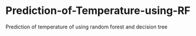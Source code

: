 # Prediction-of-Temperature-using-RF
Prediction of temperature of using random forest and decision tree
